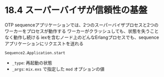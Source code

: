 # 18.4 スーパーバイザが信頼性の基盤

OTP sequenceアプリケーションでは、2つのスーパーバイザプロセスと2つのワーカーをプロセスが動作する
ワーカーがクラッシュしても、状態を失うことなく動作し続ける
iexを含むノード上のどんなErlangプロセスでも、sequenceアプリケーションにリクエストを送れる

`Sequence2.Application.start`  
- `_type`: 再起動の状態
- `_args`: `mix.exs` で指定した `mod` オプションの値

